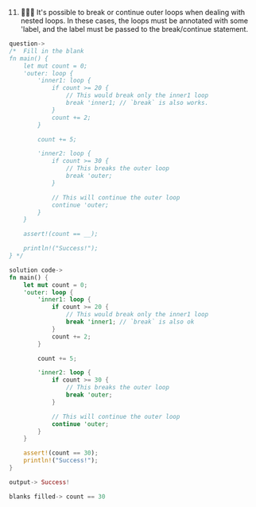 11. 🌟🌟🌟 It's possible to break or continue outer loops when dealing with nested loops. In these cases, the loops must be annotated with some 'label, and the label must be passed to the break/continue statement.


```rust
question->
/*  Fill in the blank
fn main() {
    let mut count = 0;
    'outer: loop {
        'inner1: loop {
            if count >= 20 {
                // This would break only the inner1 loop
                break 'inner1; // `break` is also works.
            }
            count += 2;
        }

        count += 5;

        'inner2: loop {
            if count >= 30 {
                // This breaks the outer loop
                break 'outer;
            }

            // This will continue the outer loop
            continue 'outer;
        }
    }

    assert!(count == __);

    println!("Success!");
} */

solution code->
fn main() {
    let mut count = 0;
    'outer: loop {
        'inner1: loop {
            if count >= 20 {
                // This would break only the inner1 loop
                break 'inner1; // `break` is also ok 
            }
            count += 2;
        }

        count += 5;

        'inner2: loop {
            if count >= 30 {
                // This breaks the outer loop
                break 'outer;
            }

            // This will continue the outer loop
            continue 'outer;
        }
    }

    assert!(count == 30);
    println!("Success!");
}

output-> Success!

blanks filled-> count == 30

```
